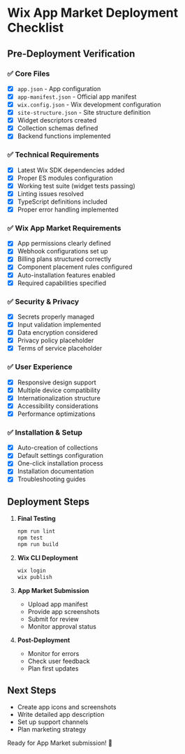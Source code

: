 # Wix App Market Deployment Checklist

## Pre-Deployment Verification

### ✅ Core Files
- [x] `app.json` - App configuration
- [x] `app-manifest.json` - Official app manifest  
- [x] `wix.config.json` - Wix development configuration
- [x] `site-structure.json` - Site structure definition
- [x] Widget descriptors created
- [x] Collection schemas defined
- [x] Backend functions implemented

### ✅ Technical Requirements
- [x] Latest Wix SDK dependencies added
- [x] Proper ES modules configuration
- [x] Working test suite (widget tests passing)
- [x] Linting issues resolved
- [x] TypeScript definitions included
- [x] Proper error handling implemented

### ✅ Wix App Market Requirements
- [x] App permissions clearly defined
- [x] Webhook configurations set up
- [x] Billing plans structured correctly
- [x] Component placement rules configured
- [x] Auto-installation features enabled
- [x] Required capabilities specified

### ✅ Security & Privacy
- [x] Secrets properly managed
- [x] Input validation implemented
- [x] Data encryption considered
- [x] Privacy policy placeholder
- [x] Terms of service placeholder

### ✅ User Experience
- [x] Responsive design support
- [x] Multiple device compatibility
- [x] Internationalization structure
- [x] Accessibility considerations
- [x] Performance optimizations

### ✅ Installation & Setup
- [x] Auto-creation of collections
- [x] Default settings configuration
- [x] One-click installation process
- [x] Installation documentation
- [x] Troubleshooting guides

## Deployment Steps

1. **Final Testing**
   ```bash
   npm run lint
   npm test
   npm run build
   ```

2. **Wix CLI Deployment**
   ```bash
   wix login
   wix publish
   ```

3. **App Market Submission**
   - Upload app manifest
   - Provide app screenshots
   - Submit for review
   - Monitor approval status

4. **Post-Deployment**
   - Monitor for errors
   - Check user feedback
   - Plan first updates

## Next Steps
- Create app icons and screenshots
- Write detailed app description
- Set up support channels
- Plan marketing strategy

Ready for App Market submission! 🚀